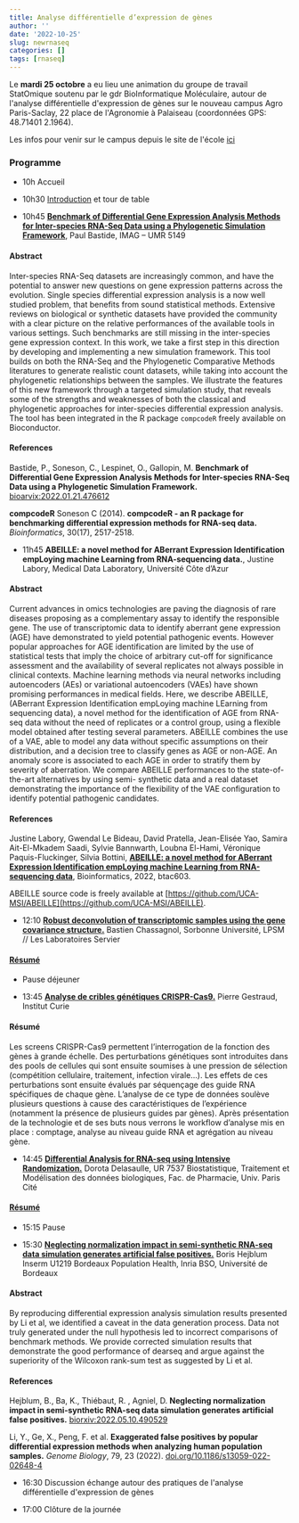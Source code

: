 ```yaml
---
title: Analyse différentielle d’expression de gènes
author: ''
date: '2022-10-25'
slug: newrnaseq
categories: []
tags: [rnaseq]
---
```


Le **mardi 25 octobre** a eu lieu une animation du groupe de travail StatOmique soutenu par le gdr BioInformatique Moléculaire, autour de l'analyse différentielle d'expression de gènes sur le nouveau campus Agro Paris-Saclay, 22 place de l'Agronomie à Palaiseau (coordonnées GPS: 48.71401 2.1964).

Les infos pour venir sur le campus depuis le site de l'école [ici](https://www.agroparistech.fr/venir-lecole)

### Programme

- 10h Accueil

- 10h30 [Introduction](../../../../media/statomique25102022.pdf) et tour de table

- 10h45 [**Benchmark of Differential Gene Expression Analysis Methods for Inter-species RNA-Seq Data using a Phylogenetic Simulation Framework**](../../../../media/StatOmique2022-PBastide.pdf), Paul Bastide, IMAG – UMR 5149

#### Abstract 

Inter-species RNA-Seq datasets are increasingly common, and have the potential to answer new questions on gene expression patterns across the evolution. Single species differential expression analysis is a now well studied problem, that benefits from sound statistical methods. Extensive reviews on biological or synthetic datasets have provided the community with a clear picture on the relative performances of the available tools in various settings. Such benchmarks are still missing in the inter-species gene expression context. In this work, we take a first step in this direction by developing and implementing a new simulation framework. This tool builds on both the RNA-Seq and the Phylogenetic Comparative Methods literatures to generate realistic count datasets, while taking into account the phylogenetic relationships between the samples. We illustrate the features of this new framework through a targeted simulation study, that reveals some of the strengths and weaknesses of both the classical and phylogenetic approaches for inter-species differential expression analysis. The tool has been integrated in the R package `compcodeR` freely available on Bioconductor.

#### References

Bastide, P., Soneson, C., Lespinet, O., Gallopin, M. **Benchmark of Differential Gene Expression Analysis Methods for Inter-species RNA-Seq Data using a Phylogenetic Simulation Framework.** [bioarvix:2022.01.21.476612](https://www.biorxiv.org/content/10.1101/2022.01.21.476612v1)

**compcodeR** 
Soneson C (2014). **compcodeR - an R package for benchmarking differential expression methods for RNA-seq data.** _Bioinformatics_, 30(17), 2517-2518.


- 11h45 **ABEILLE: a novel method for ABerrant Expression Identification empLoying machine Learning from RNA-sequencing data.**, Justine Labory, Medical Data Laboratory, Université Côte d’Azur

#### Abstract 

Current advances in omics technologies are paving the diagnosis of rare diseases proposing
as a complementary assay to identify the responsible gene. The use of transcriptomic data to
identify aberrant gene expression (AGE) have demonstrated to yield potential pathogenic
events. However popular approaches for AGE identification are limited by the use of
statistical tests that imply the choice of arbitrary cut-off for significance assessment and the
availability of several replicates not always possible in clinical contexts. Machine learning
methods via neural networks including autoencoders (AEs) or variational autoencoders
(VAEs) have shown promising performances in medical fields.
Here, we describe ABEILLE, (ABerrant Expression Identification empLoying machine
LEarning from sequencing data), a novel method for the identification of AGE from RNA-seq
data without the need of replicates or a control group, using a flexible model obtained after
testing several parameters. ABEILLE combines the use of a VAE, able to model any data
without specific assumptions on their distribution, and a decision tree to classify genes as
AGE or non-AGE. An anomaly score is associated to each AGE in order to stratify them by
severity of aberration.
We compare ABEILLE performances to the state-of-the-art alternatives by using semi-
synthetic data and a real dataset demonstrating the importance of the flexibility of the VAE
configuration to identify potential pathogenic candidates.

#### References

Justine Labory, Gwendal Le Bideau, David Pratella, Jean-Elisée Yao, Samira Ait-El-Mkadem Saadi,
Sylvie Bannwarth, Loubna El-Hami, Véronique Paquis-Fluckinger, Silvia Bottini, [**ABEILLE: a novel
method for ABerrant Expression Identification empLoying machine Learning from RNA-sequencing
data**](https://doi.org/10.1093/bioinformatics/btac603), Bioinformatics, 2022, btac603.

ABEILLE source code is freely available at [https://github.com/UCA-MSI/ABEILLE](https://github.com/UCA-MSI/ABEILLE).

- 12:10 [**Robust deconvolution of transcriptomic samples using the gene covariance structure.**](../../../../media/StatOmique2022-presBChassagnol.pdf) Bastien Chassagnol, Sorbonne Université, LPSM // Les Laboratoires Servier 

#### [Résumé](../../../../media/StatOmique2022-BChassagnol.pdf)

- Pause déjeuner

- 13:45 [**Analyse de cribles génétiques CRISPR-Cas9.**](../../../../media/StatOmique2022-PGestraud.pdf) Pierre Gestraud, Institut Curie

#### Résumé

Les screens CRISPR-Cas9 permettent l’interrogation de la fonction des gènes à grande échelle. Des perturbations génétiques sont introduites dans des pools de cellules qui sont ensuite soumises à une pression de sélection (compétition cellulaire, traitement, infection virale...). Les effets de ces perturbations sont ensuite évalués par séquençage des guide RNA spécifiques de chaque gène. L’analyse de ce type de données soulève plusieurs questions à cause des caractéristiques de l’expérience (notamment la présence de plusieurs guides par gènes). Après présentation de la technologie et de ses buts nous verrons le workflow d’analyse mis en place : comptage, analyse au niveau guide RNA et agrégation au niveau gène.

- 14:45 [**Differential Analysis for RNA-seq using Intensive Randomization.**](../../../../media/StatOmique2022-presDDesaulle.pdf) Dorota Delasaulle, UR 7537 Biostatistique, Traitement et Modélisation des données biologiques, Fac. de Pharmacie, Univ. Paris Cité

#### [Résumé](../../../../media/StatOmique2022-DDesaulle.pdf)

- 15:15 Pause

- 15:30 [**Neglecting normalization impact in semi-synthetic RNA-seq data simulation generates artificial false positives.**](../../../../media/StatOmique2022-BHejblum.pdf) Boris Hejblum Inserm U1219 Bordeaux Population Health, Inria BSO, Université de Bordeaux

#### Abstract

By reproducing differential expression analysis simulation results presented by Li et al, we identified a caveat in the data generation process. Data not truly generated under the null hypothesis led to incorrect comparisons of benchmark methods. We provide corrected simulation results that demonstrate the good performance of dearseq and argue against the superiority of the Wilcoxon rank-sum test as suggested by Li et al. 

#### References

Hejblum, B., Ba, K., Thiébaut, R. , Agniel, D. **Neglecting normalization impact in semi-synthetic RNA-seq data simulation generates artificial false positives.** [biorxiv:2022.05.10.490529](https://www.biorxiv.org/content/10.1101/2022.05.10.490529v1.full.pdf)  

Li, Y., Ge, X., Peng, F. et al. **Exaggerated false positives by popular differential expression methods when analyzing human population samples.** _Genome Biology_, 79, 23 (2022). [doi.org/10.1186/s13059-022-02648-4](https://doi.org/10.1186/s13059-022-02648-4)


- 16:30 Discussion échange autour des pratiques de l'analyse différentielle d'expression de gènes

- 17:00 Clôture de la journée






